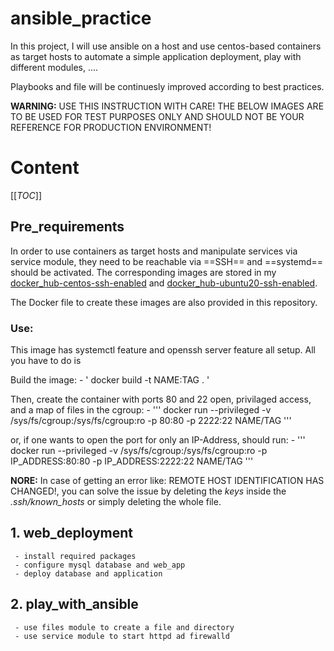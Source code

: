 # ansible_practice
In this project, I will use ansible on a host and use centos-based containers as target hosts to automate a simple application deployment, play with different modules, ....

Playbooks and file will be continuesly improved according to best practices. 


__WARNING:__ USE THIS INSTRUCTION WITH CARE! THE BELOW IMAGES ARE TO BE USED FOR TEST PURPOSES ONLY AND SHOULD NOT BE YOUR REFERENCE FOR PRODUCTION ENVIRONMENT!

# Content
[[_TOC_]]

## Pre_requirements
In order to use containers as target hosts and manipulate services via service module, they need to be reachable via ==SSH== and ==systemd== should be activated. The corresponding images are stored in my [docker_hub-centos-ssh-enabled](https://hub.docker.com/r/mohammad67/centos-ssh-enabled) and [docker_hub-ubuntu20-ssh-enabled](https://hub.docker.com/r/mohammad67/ubuntu20-ssh-enabled).

The Docker file to create these images are also provided in this repository.

### Use:
This image has systemctl feature and openssh server feature all setup. All you have to do is

Build the image:
    - ' docker build -t NAME:TAG . '

Then, create the container with ports 80 and 22 open, privilaged access, and a map of files in the cgroup:
    - ''' docker run --privileged -v /sys/fs/cgroup:/sys/fs/cgroup:ro -p 80:80 -p 2222:22 NAME/TAG '''

or, if one wants to open the port for only an IP-Address, should run:
    - ''' docker run --privileged -v /sys/fs/cgroup:/sys/fs/cgroup:ro -p IP_ADDRESS:80:80 -p IP_ADDRESS:2222:22 NAME/TAG '''

__NORE:__ In case of getting an error like: REMOTE HOST IDENTIFICATION HAS CHANGED!, you can solve the issue by deleting the *keys* inside the *.ssh/known_hosts* or simply deleting the whole file.


## 1. web_deployment
     - install required packages
     - configure mysql database and web_app
     - deploy database and application
## 2. play_with_ansible
     - use files module to create a file and directory
     - use service module to start httpd ad firewalld